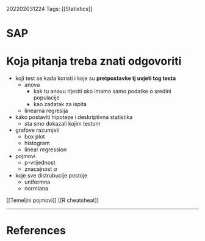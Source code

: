 202202031224
Tags: [[Statistics]]

# SAP
# Koja pitanja treba znati odgovoriti
- koji test se kada koristi i koje su **pretpostavke tj uvjeti tog testa**
	- anova
		- kak tu anovu rijesiti ako imamo samo podatke o sredini populacije
		- kao zadatak za ispita
	- linearna regresija
- kako postaviti hipoteze i deskriptivna statistika
	- sta smo dokazali kojim testom
- grafove razumjeti
	- box plot
	- histogram
	- linear regression
- pojmovi
	- p-vrijednost
	- znacajnost $\alpha$
- koje sve distrubucije postoje
	- uniformna
	- normlana

[[Temeljni pojmovi]]
[[R cheatsheat]]

---
# References

